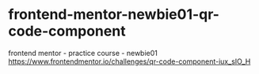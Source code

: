 # frontend-mentor-newbie01-qr-code-component
frontend mentor - practice course - newbie01
https://www.frontendmentor.io/challenges/qr-code-component-iux_sIO_H


